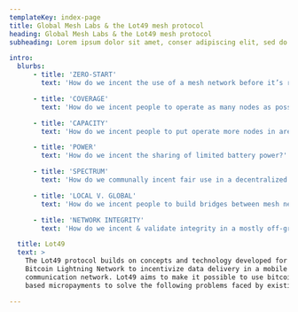 ```yaml
---
templateKey: index-page
title: Global Mesh Labs & the Lot49 mesh protocol
heading: Global Mesh Labs & the Lot49 mesh protocol
subheading: Lorem ipsum dolor sit amet, conser adipiscing elit, sed do eiusmod tempor incididunt ut labore et dolore magna.

intro:
  blurbs:
      - title: 'ZERO-START'
        text: 'How do we incent the use of a mesh network before it’s reached critical mass to become generally useful at scale?'

      - title: 'COVERAGE'
        text: 'How do we incent people to operate as many nodes as possible?'

      - title: 'CAPACITY'
        text: 'How do we incent people to put operate more nodes in areas that need to handle higher volumes of traffic?'

      - title: 'POWER'
        text: 'How do we incent the sharing of limited battery power?'

      - title: 'SPECTRUM'
        text: 'How do we communally incent fair use in a decentralized system running on limited spectrum?'

      - title: 'LOCAL V. GLOBAL'
        text: 'How do we incent people to build bridges between mesh networks?'

      - title: 'NETWORK INTEGRITY'
        text: 'How do we incent & validate integrity in a mostly off-grid, entirely mobile mesh network?'

  title: Lot49
  text: >
    The Lot49 protocol builds on concepts and technology developed for the 
    Bitcoin Lightning Network to incentivize data delivery in a mobile mesh
    communication network. Lot49 aims to make it possible to use bitcoin
    based micropayments to solve the following problems faced by existing mesh networks

---
```

